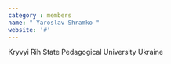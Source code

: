 ```yaml
---
category : members
name: " Yaroslav Shramko " 
website: '#'
---
```

Kryvyi Rih State Pedagogical University
Ukraine

